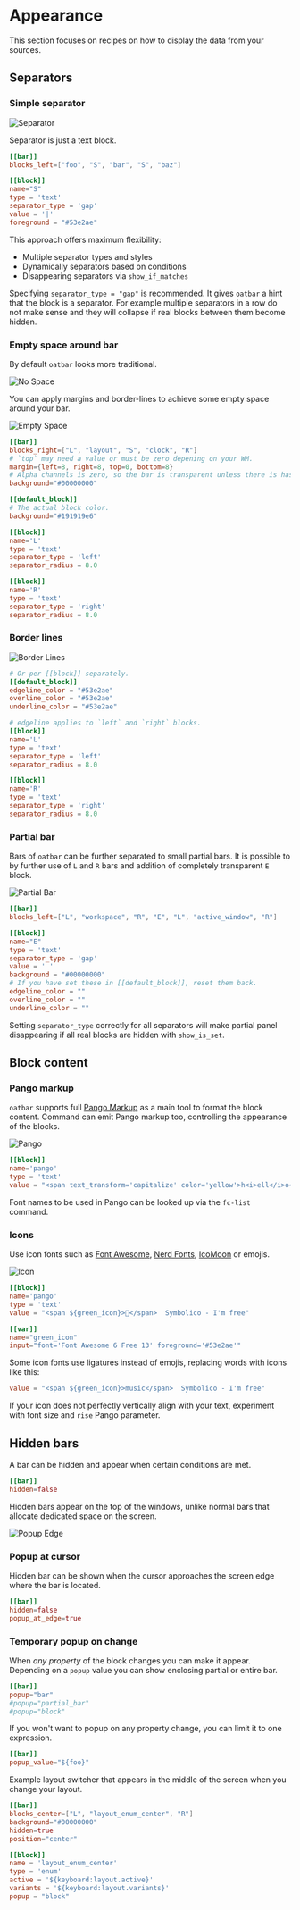 # Appearance

This section focuses on recipes on how to display the data from your sources.

<!-- toc -->

## Separators

### Simple separator

![Separator](separator.png)

Separator is just a text block.

```toml
[[bar]]
blocks_left=["foo", "S", "bar", "S", "baz"]

[[block]]
name="S"
type = 'text'
separator_type = 'gap'
value = '|'
foreground = "#53e2ae"
```
 
This approach offers maximum flexibility: 
* Multiple separator types and styles
* Dynamically separators based on conditions
* Disappearing separators via `show_if_matches`

Specifying `separator_type = "gap"` is recommended. It gives `oatbar` a hint that the block is
a separator. For example multiple separators in a row do not make sense and
they will collapse if real blocks between them become hidden.

### Empty space around bar

By default `oatbar` looks more traditional.

![No Space](no-space.png)

You can apply margins and border-lines to achieve some empty space around your bar.

![Empty Space](empty-space.png)

```toml
[[bar]]
blocks_right=["L", "layout", "S", "clock", "R"]
# `top` may need a value or must be zero depening on your WM.
margin={left=8, right=8, top=0, bottom=8}
# Alpha channels is zero, so the bar is transparent unless there is has a block.
background="#00000000"

[[default_block]]
# The actual block color.
background="#191919e6"

[[block]]
name='L'
type = 'text'
separator_type = 'left'
separator_radius = 8.0

[[block]]
name='R'
type = 'text'
separator_type = 'right'
separator_radius = 8.0
```

### Border lines

![Border Lines](border-lines.png)

```toml
# Or per [[block]] separately.
[[default_block]]
edgeline_color = "#53e2ae"
overline_color = "#53e2ae"
underline_color = "#53e2ae"

# edgeline applies to `left` and `right` blocks.
[[block]]
name='L'
type = 'text'
separator_type = 'left'
separator_radius = 8.0

[[block]]
name='R'
type = 'text'
separator_type = 'right'
separator_radius = 8.0
```


### Partial bar

Bars of `oatbar` can be further separated to small partial bars. It is possible
to by further use of `L` and `R` bars and addition of completely transparent `E` block.

![Partial Bar](partial-bar.png)

```toml
[[bar]]
blocks_left=["L", "workspace", "R", "E", "L", "active_window", "R"]

[[block]]
name="E"
type = 'text'
separator_type = 'gap'
value = ' '
background = "#00000000"
# If you have set these in [[default_block]], reset them back.
edgeline_color = ""
overline_color = ""
underline_color = ""
```

Setting `separator_type` correctly for all separators will make partial panel
disappearing if all real blocks are hidden with `show_is_set`.

## Block content

### Pango markup

`oatbar` supports full [Pango Markup](https://docs.gtk.org/Pango/pango_markup.html)
as a main tool to format the block content. Command can emit Pango markup too, controlling
the appearance of the blocks.

![Pango](pango.png)

```toml
[[block]]
name='pango'
type = 'text'
value = "<span text_transform='capitalize' color='yellow'>h<i>ell</i>o</span> <span color='lawngreen'>World</span>"
```

Font names to be used in Pango can be looked up via the `fc-list` command.

### Icons

Use icon fonts such as [Font Awesome](https://fontawesome.com/),
[Nerd Fonts](https://www.nerdfonts.com/), [IcoMoon](https://icomoon.io/) or emojis.

![Icon](icon.png)

```toml
[[block]]
name='pango'
type = 'text'
value = "<span ${green_icon}></span>  Symbolico - I'm free"

[[var]]
name="green_icon"
input="font='Font Awesome 6 Free 13' foreground='#53e2ae'"
```

Some icon fonts use ligatures instead of emojis, replacing words with icons like this:

```toml
value = "<span ${green_icon}>music</span>  Symbolico - I'm free"
```

If your icon does not perfectly vertically align with your text, experiment with font size and `rise` Pango parameter.

## Hidden bars

A bar can be hidden and appear when certain conditions are met.

```toml
[[bar]]
hidden=false
```

Hidden bars appear on the top of the windows, unlike normal bars that
allocate dedicated space on the screen.

![Popup Edge](popup-edge.png)

### Popup at cursor

Hidden bar can be shown when the cursor approaches the screen edge where the bar is located.

```toml
[[bar]]
hidden=false
popup_at_edge=true  
```

### Temporary popup on change

When *any property* of the block changes you can make it appear. Depending on a `popup`
value you can show enclosing partial or entire bar.

```toml
[[bar]]
popup="bar"
#popup="partial_bar"
#popup="block"
```

If you won't want to popup on any property change, you can limit it to one expression.

```toml
[[bar]]
popup_value="${foo}"
```

Example layout switcher that appears in the middle of the screen when you change your layout.

```toml
[[bar]]
blocks_center=["L", "layout_enum_center", "R"]
background="#00000000"
hidden=true
position="center"

[[block]]
name = 'layout_enum_center'
type = 'enum'
active = '${keyboard:layout.active}'
variants = '${keyboard:layout.variants}'
popup = "block"
```
